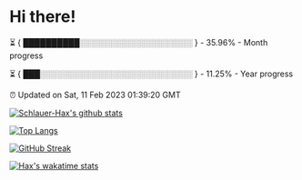 # Hi there!

⏳ { ██████████░░░░░░░░░░░░░░░░░░░░ } - 35.96% - Month progress

⏳ { ███░░░░░░░░░░░░░░░░░░░░░░░░░░░ } - 11.25% - Year progress

⏰ Updated on Sat, 11 Feb 2023 01:39:20 GMT


[![Schlauer-Hax's github stats](https://github-readme-stats.vercel.app/api?username=Schlauer-Hax&show_icons=true&theme=dark&count_private=true)](https://github.com/Schlauer-Hax)


[![Top Langs](https://github-readme-stats.vercel.app/api/top-langs/?username=Schlauer-Hax&layout=compact&theme=dark)](https://github.com/Schlauer-Hax?tab=repositories)

[![GitHub Streak](https://streak-stats.demolab.com?user=Schlauer-Hax&theme=dark)](https://git.io/streak-stats)

[![Hax's wakatime stats](https://github-readme-stats.vercel.app/api/wakatime?username=Hax&theme=dark)](https://wakatime.com/@Hax)

